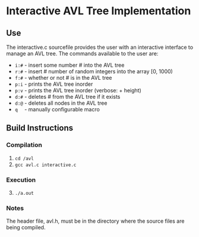 # Interactive AVL Tree Implementation

## Use
The interactive.c sourcefile provides the user with an interactive interface to manage an AVL tree.  The commands available to the user are:
* `i:#` - insert some number # into the AVL tree
* `r:#` - insert # number of random integers into the array [0, 1000)
* `f:#` - whether or not # is in the AVL tree
* `p:i` - prints the AVL tree inorder
* `p:v` - prints the AVL tree inorder (verbose: + height)
* `d:#` - deletes # from the AVL tree if it exists
* `d:@` - deletes all nodes in the AVL tree
* `q  ` - manually configurable macro 

## Build Instructions
### Compilation
1. `cd /avl`
2. `gcc avl.c interactive.c`

### Execution
3. `./a.out`

### Notes
The header file, avl.h, must be in the directory where the source files are being compiled.  